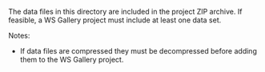The data files in this directory are included in the project ZIP archive. If feasible, a WS Gallery project must include at least one data set.

Notes:
 - If data files are compressed they must be decompressed before adding them to the WS Gallery project.
 
